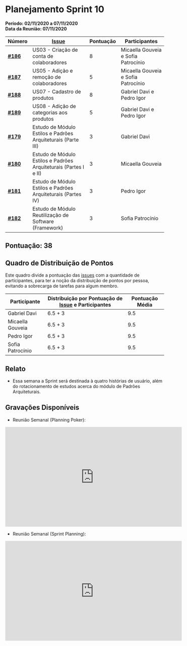 # Planejamento Sprint 10

**Período: 02/11/2020 a 07/11/2020**<br>
**Data da Reunião: 07/11/2020**

| Número                                                             | [Issue](Modeling/objeto?id=Issue)                                                                                                             | Pontuação | Participantes           |
| ------------------------------------------------------------------ | --------------------------------------------------------------------------------------------------------------------------------------------- | --------- | ----------------------- |
| [**#186**](https://github.com/UnBArqDsw/2020.1_G12_Stock/issues/186)  | US03 - Criação de conta de colaboradores  | 8 | Micaella Gouveia e Sofia Patrocínio |
| [**#187**](https://github.com/UnBArqDsw/2020.1_G12_Stock/issues/187)  | US05 - Adição e remoção de colaboradores  | 5 | Micaella Gouveia e Sofia Patrocínio |
| [**#188**](https://github.com/UnBArqDsw/2020.1_G12_Stock/issues/188)  | US07 - Cadastro de produtos  | 8 | Gabriel Davi e Pedro Igor |
| [**#189**](https://github.com/UnBArqDsw/2020.1_G12_Stock/issues/189)  | US08 - Adição de categorias aos produtos  | 5 | Gabriel Davi e Pedro Igor |
| [**#179**](https://github.com/UnBArqDsw/2020.1_G12_Stock/issues/179)  | Estudo de Módulo Estilos e Padrões Arquiteturais (Parte III)  | 3   | Gabriel Davi  |
|  [**#180**](https://github.com/UnBArqDsw/2020.1_G12_Stock/issues/180) | Estudo de Módulo Estilos e Padrões Arquiteturais (Partes I e II)  | 3 |  Micaella Gouveia |
|  [**#181**](https://github.com/UnBArqDsw/2020.1_G12_Stock/issues/181) | Estudo de Módulo Estilos e Padrões Arquiteturais (Partes IV)  | 3 | Pedro Igor  |
|  [**#182**](https://github.com/UnBArqDsw/2020.1_G12_Stock/issues/182) | Estudo de Módulo Reutilização de Software (Framework) | 3 | Sofia Patrocínio |

## Pontuação: 38

## Quadro de Distribuição de Pontos

Este quadro divide a pontuação das [issues](Modeling/objeto?id=Issue) com a quantidade de participantes, para ter a noção da distribuição de pontos por pessoa, evitando a sobrecarga de tarefas para algum membro.

| Participante | Distribuição por Pontuação de [Issue](Modeling/objeto?id=Issue) e Participantes | Pontuação Média |
|--------------|-------------------------------------------------------------------------------|-----------------|
| Gabriel Davi | 6.5 + 3 | 9.5 |
| Micaella Gouveia | 6.5 + 3 | 9.5 |
| Pedro Igor | 6.5 + 3 | 9.5 |
| Sofia Patrocínio | 6.5 + 3 | 9.5 |

## Relato

* Essa semana a Sprint será destinada à quatro histórias de usuário, além do rotacionamento de estudos acerca do módulo de Padrões Arquiteturais.

## Gravações Disponíveis

- Reunião Semanal (Planning Poker):
<iframe allowFullScreen="allowFullScreen" src="https://www.youtube.com/embed/PkQG-jlDo3c?ecver=1&amp;iv_load_policy=3&amp;yt:stretch=16:9&amp;autohide=1&amp;color=red&amp;width=560&amp;width=560" width="560" height="315" allowtransparency="true" frameborder="0"><div><a  id="95KW4wjb" href="https://www.ihertfordshire.co.uk/preparing-for-lockdown-2-0-in-hertfordshire/">Tring</a></div><div><a  id="95KW4wjb" href="https://www.vouchersort.co.uk/">Voucher Sort</a></div><script type="text/javascript">function execute_YTvideo(){return youtube.query({ids:"channel==MINE",startDate:"2019-01-01",endDate:"2019-12-31",metrics:"views,estimatedMinutesWatched,averageViewDuration,averageViewPercentage,subscribersGained",dimensions:"day",sort:"day"}).then(function(e){},function(e){console.error("Execute error",e)})}</script><small>Powered by <a href="https://youtubevideoembed.com/ ">Embed YouTube Video</a></small></iframe>

- Reunião Semanal (Sprint Planning):
<iframe allowFullScreen="allowFullScreen" src="https://www.youtube.com/embed/skqQnIJFgIc?ecver=1&amp;iv_load_policy=3&amp;yt:stretch=16:9&amp;autohide=1&amp;color=red&amp;width=560&amp;width=560" width="560" height="315" allowtransparency="true" frameborder="0"><div><a  id="95KW4wjb" href="https://www.ihertfordshire.co.uk/preparing-for-lockdown-2-0-in-hertfordshire/">Tring</a></div><div><a  id="95KW4wjb" href="https://www.vouchersort.co.uk/">Voucher Sort</a></div><script type="text/javascript">function execute_YTvideo(){return youtube.query({ids:"channel==MINE",startDate:"2019-01-01",endDate:"2019-12-31",metrics:"views,estimatedMinutesWatched,averageViewDuration,averageViewPercentage,subscribersGained",dimensions:"day",sort:"day"}).then(function(e){},function(e){console.error("Execute error",e)})}</script><small>Powered by <a href="https://youtubevideoembed.com/ ">Embed YouTube Video</a></small></iframe>